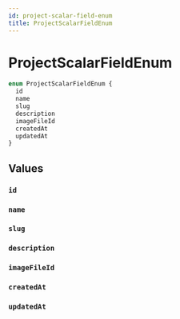```yaml
---
id: project-scalar-field-enum
title: ProjectScalarFieldEnum
---
```


 # ProjectScalarFieldEnum





```graphql
enum ProjectScalarFieldEnum {
  id
  name
  slug
  description
  imageFileId
  createdAt
  updatedAt
}
```


## Values

### `id` 




### `name` 




### `slug` 




### `description` 




### `imageFileId` 




### `createdAt` 




### `updatedAt` 






